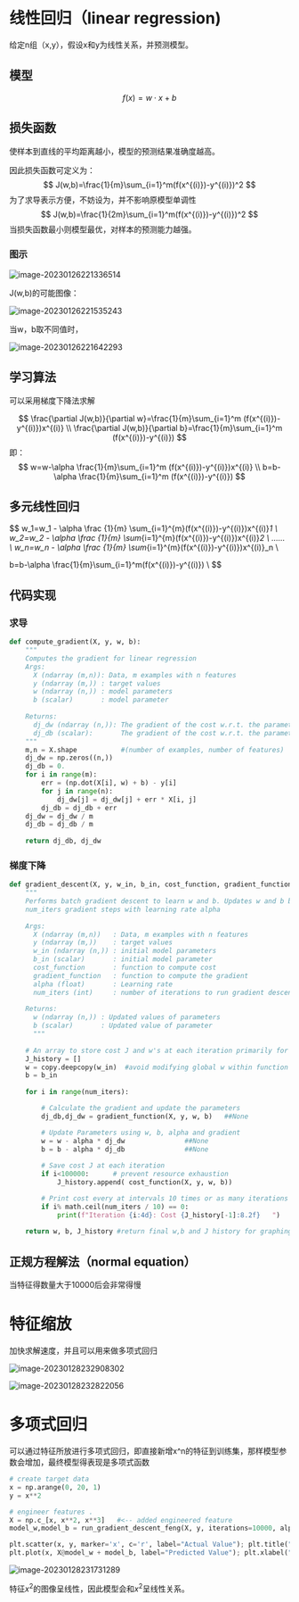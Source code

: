 # 线性回归（linear regression)

给定n组（x,y），假设x和y为线性关系，并预测模型。

## 模型

$$
f(x)=w\cdot x +b
$$

## 损失函数

使样本到直线的平均距离越小，模型的预测结果准确度越高。

因此损失函数可定义为：
$$
J(w,b)=\frac{1}{m}\sum_{i=1}^m(f(x^{(i)})-y^{(i)})^2
$$
为了求导表示方便，不妨设为，并不影响原模型单调性
$$
J(w,b)=\frac{1}{2m}\sum_{i=1}^m(f(x^{(i)})-y^{(i)})^2
$$
当损失函数最小则模型最优，对样本的预测能力越强。

### 图示

![image-20230126221336514](./%E5%9B%9E%E5%BD%92%E7%AE%97%E6%B3%95.assets/image-20230126221336514.png)

J(w,b)的可能图像：

![image-20230126221535243](./%E5%9B%9E%E5%BD%92%E7%AE%97%E6%B3%95.assets/image-20230126221535243.png)

当w，b取不同值时，

![image-20230126221642293](./%E5%9B%9E%E5%BD%92%E7%AE%97%E6%B3%95.assets/image-20230126221642293.png)

## 学习算法

可以采用梯度下降法求解


$$
\frac{\partial J(w,b)}{\partial w}=\frac{1}{m}\sum_{i=1}^m (f(x^{(i)})-y^{(i)})x^{(i)} \\
\frac{\partial J(w,b)}{\partial b}=\frac{1}{m}\sum_{i=1}^m (f(x^{(i)})-y^{(i)})
$$
即：
$$
w=w-\alpha \frac{1}{m}\sum_{i=1}^m (f(x^{(i)})-y^{(i)})x^{(i)} \\
b=b-\alpha \frac{1}{m}\sum_{i=1}^m (f(x^{(i)})-y^{(i)})
$$

## 多元线性回归

$$
w_1=w_1 - \alpha \frac {1}{m} \sum_{i=1}^{m}(f(x^{(i)})-y^{(i)})x^{(i)}_1 \\
w_2=w_2 - \alpha \frac {1}{m} \sum_{i=1}^{m}(f(x^{(i)})-y^{(i)})x^{(i)}_2 \\
...... \\
w_n=w_n - \alpha \frac {1}{m} \sum_{i=1}^{m}(f(x^{(i)})-y^{(i)})x^{(i)}_n  \\

b=b-\alpha \frac{1}{m}\sum_{i=1}^m(f(x^{(i)})-y^{(i)}) \\
$$

## 代码实现

### 求导

```python
def compute_gradient(X, y, w, b): 
    """
    Computes the gradient for linear regression 
    Args:
      X (ndarray (m,n)): Data, m examples with n features
      y (ndarray (m,)) : target values
      w (ndarray (n,)) : model parameters  
      b (scalar)       : model parameter
      
    Returns:
      dj_dw (ndarray (n,)): The gradient of the cost w.r.t. the parameters w. 
      dj_db (scalar):       The gradient of the cost w.r.t. the parameter b. 
    """
    m,n = X.shape           #(number of examples, number of features)
    dj_dw = np.zeros((n,))
    dj_db = 0.
    for i in range(m):                             
        err = (np.dot(X[i], w) + b) - y[i]   
        for j in range(n):                         
            dj_dw[j] = dj_dw[j] + err * X[i, j]    
        dj_db = dj_db + err                        
    dj_dw = dj_dw / m                                
    dj_db = dj_db / m                                
        
    return dj_db, dj_dw
```

### 梯度下降

```python
def gradient_descent(X, y, w_in, b_in, cost_function, gradient_function, alpha, num_iters): 
    """
    Performs batch gradient descent to learn w and b. Updates w and b by taking 
    num_iters gradient steps with learning rate alpha
    
    Args:
      X (ndarray (m,n))   : Data, m examples with n features
      y (ndarray (m,))    : target values
      w_in (ndarray (n,)) : initial model parameters  
      b_in (scalar)       : initial model parameter
      cost_function       : function to compute cost
      gradient_function   : function to compute the gradient
      alpha (float)       : Learning rate
      num_iters (int)     : number of iterations to run gradient descent
      
    Returns:
      w (ndarray (n,)) : Updated values of parameters 
      b (scalar)       : Updated value of parameter 
      """
    
    # An array to store cost J and w's at each iteration primarily for graphing later
    J_history = []
    w = copy.deepcopy(w_in)  #avoid modifying global w within function
    b = b_in
    
    for i in range(num_iters):

        # Calculate the gradient and update the parameters
        dj_db,dj_dw = gradient_function(X, y, w, b)   ##None

        # Update Parameters using w, b, alpha and gradient
        w = w - alpha * dj_dw               ##None
        b = b - alpha * dj_db               ##None
      
        # Save cost J at each iteration
        if i<100000:      # prevent resource exhaustion 
            J_history.append( cost_function(X, y, w, b))

        # Print cost every at intervals 10 times or as many iterations if < 10
        if i% math.ceil(num_iters / 10) == 0:
            print(f"Iteration {i:4d}: Cost {J_history[-1]:8.2f}   ")
        
    return w, b, J_history #return final w,b and J history for graphing
```



## 正规方程解法（normal equation）

当特征得数量大于10000后会非常得慢

# 特征缩放

加快求解速度，并且可以用来做多项式回归

![image-20230128232908302](./%E5%9B%9E%E5%BD%92%E7%AE%97%E6%B3%95.assets/image-20230128232908302.png)

![image-20230128232822056](./%E5%9B%9E%E5%BD%92%E7%AE%97%E6%B3%95.assets/image-20230128232822056.png)

# 多项式回归

可以通过特征所放进行多项式回归，即直接新增x^n的特征到训练集，那样模型参数会增加，最终模型得表现是多项式函数

```python
# create target data
x = np.arange(0, 20, 1)
y = x**2

# engineer features .
X = np.c_[x, x**2, x**3]   #<-- added engineered feature
model_w,model_b = run_gradient_descent_feng(X, y, iterations=10000, alpha=1e-7)

plt.scatter(x, y, marker='x', c='r', label="Actual Value"); plt.title("x, x**2, x**3 features")
plt.plot(x, X@model_w + model_b, label="Predicted Value"); plt.xlabel("x"); plt.ylabel("y"); plt.legend(); plt.show()
```

![image-20230128231731289](./%E5%9B%9E%E5%BD%92%E7%AE%97%E6%B3%95.assets/image-20230128231731289.png)

特征$x^2$的图像呈线性，因此模型会和$x^2$呈线性关系。

